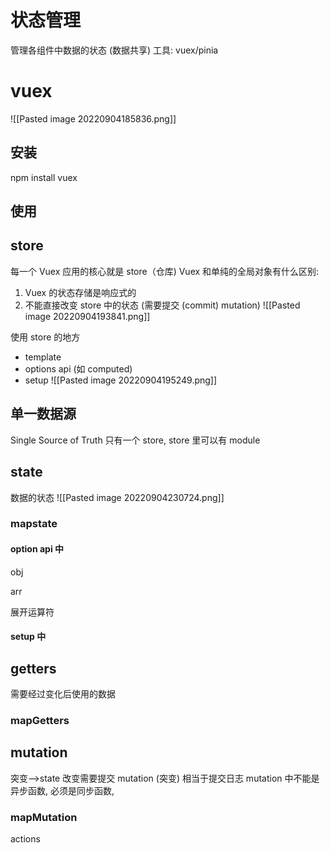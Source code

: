 # 状态管理
管理各组件中数据的状态 (数据共享)
工具: vuex/pinia
# vuex
![[Pasted image 20220904185836.png]]
## 安装
npm install vuex

## 使用

## store
每一个 Vuex 应用的核心就是 store（仓库)
Vuex 和单纯的全局对象有什么区别:
1. Vuex 的状态存储是响应式的
2. 不能直接改变 store 中的状态 (需要提交 (commit) mutation) ![[Pasted image 20220904193841.png]]

使用 store 的地方
- template
- options api (如 computed)
- setup
![[Pasted image 20220904195249.png]]


## 单一数据源
Single Source of Truth
只有一个 store, store 里可以有 module

## state
数据的状态
![[Pasted image 20220904230724.png]]
### mapstate
#### option api 中
obj

arr

展开运算符

#### setup 中


## getters
需要经过变化后使用的数据


### mapGetters


## mutation
突变-->state 改变需要提交 mutation (突变)
相当于提交日志
mutation 中不能是异步函数, 必须是同步函数,


### mapMutation


actions

